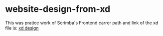 # website-design-from-xd
This was pratice work of Scrimba's Frontend carrer path and link of the xd file is: <a href="https://xd.adobe.com/spec/75d448ea-569a-4b7e-721b-9bbd3b2b97b9-03e5/screen/324b9092-7e23-4f88-80a9-d3949a790afd/">xd design</a>
